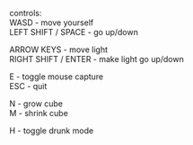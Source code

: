 controls:  
WASD - move yourself  
LEFT SHIFT / SPACE - go up/down  

ARROW KEYS  - move light  
RIGHT SHIFT / ENTER - make light go up/down  

E - toggle mouse capture  
ESC - quit  

N - grow cube  
M - shrink cube  

H - toggle drunk mode  
